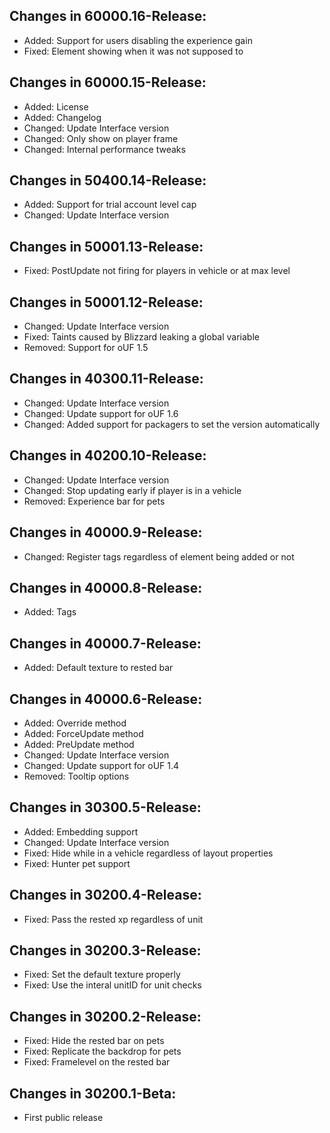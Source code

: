 ## Changes in 60000.16-Release:

- Added: Support for users disabling the experience gain
- Fixed: Element showing when it was not supposed to

## Changes in 60000.15-Release:

- Added: License
- Added: Changelog
- Changed: Update Interface version
- Changed: Only show on player frame
- Changed: Internal performance tweaks

## Changes in 50400.14-Release:

- Added: Support for trial account level cap
- Changed: Update Interface version

## Changes in 50001.13-Release:

- Fixed: PostUpdate not firing for players in vehicle or at max level

## Changes in 50001.12-Release:

- Changed: Update Interface version
- Fixed: Taints caused by Blizzard leaking a global variable
- Removed: Support for oUF 1.5

## Changes in 40300.11-Release:

- Changed: Update Interface version
- Changed: Update support for oUF 1.6
- Changed: Added support for packagers to set the version automatically

## Changes in 40200.10-Release:

- Changed: Update Interface version
- Changed: Stop updating early if player is in a vehicle
- Removed: Experience bar for pets

## Changes in 40000.9-Release:

- Changed: Register tags regardless of element being added or not

## Changes in 40000.8-Release:

- Added: Tags

## Changes in 40000.7-Release:

- Added: Default texture to rested bar

## Changes in 40000.6-Release:

- Added: Override method
- Added: ForceUpdate method
- Added: PreUpdate method
- Changed: Update Interface version
- Changed: Update support for oUF 1.4
- Removed: Tooltip options

## Changes in 30300.5-Release:

- Added: Embedding support
- Changed: Update Interface version
- Fixed: Hide while in a vehicle regardless of layout properties
- Fixed: Hunter pet support

## Changes in 30200.4-Release:

- Fixed: Pass the rested xp regardless of unit

## Changes in 30200.3-Release:

- Fixed: Set the default texture properly
- Fixed: Use the interal unitID for unit checks

## Changes in 30200.2-Release:

- Fixed: Hide the rested bar on pets
- Fixed: Replicate the backdrop for pets
- Fixed: Framelevel on the rested bar

## Changes in 30200.1-Beta:

- First public release
